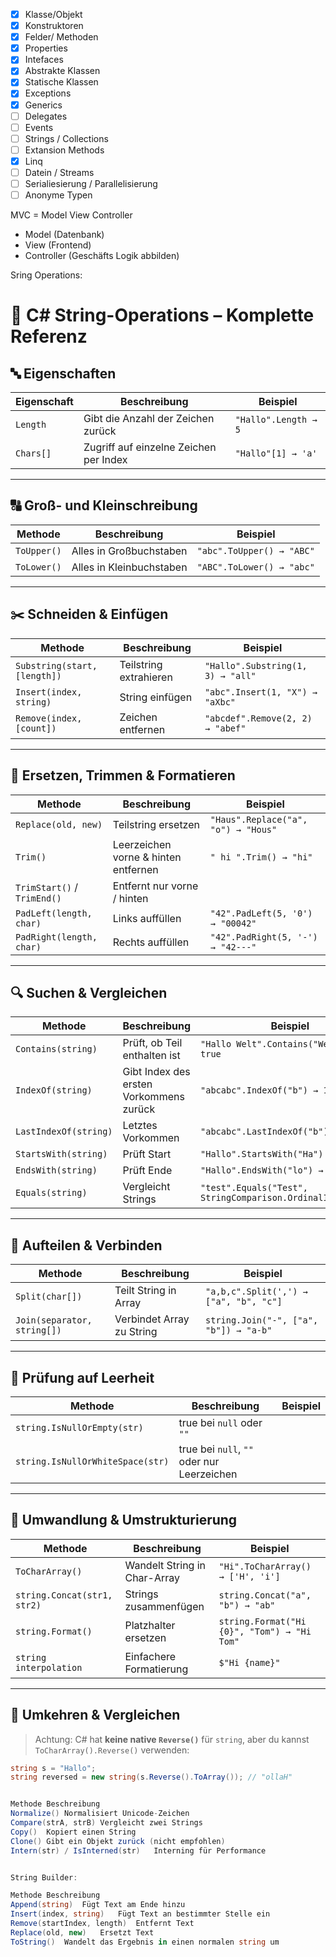 -[x] Klasse/Objekt 
-[x] Konstruktoren 
-[x] Felder/ Methoden
-[x] Properties
-[x] Intefaces
-[x] Abstrakte Klassen
-[x] Statische Klassen
-[x] Exceptions 
-[x] Generics
-[ ] Delegates 
-[ ] Events 
-[ ] Strings / Collections
-[ ] Extansion Methods
-[x] Linq
-[ ] Datein / Streams
-[ ] Serialiesierung / Parallelisierung
-[ ] Anonyme Typen

MVC = Model View Controller
- Model (Datenbank)
- View (Frontend)
- Controller (Geschäfts Logik abbilden)

Sring Operations:

# 🧵 C# String-Operations – Komplette Referenz

## 🔤 Eigenschaften

| Eigenschaft | Beschreibung | Beispiel |
|------------|--------------|----------|
| `Length` | Gibt die Anzahl der Zeichen zurück | `"Hallo".Length → 5` |
| `Chars[]` | Zugriff auf einzelne Zeichen per Index | `"Hallo"[1] → 'a'` |

---

## 🔠 Groß- und Kleinschreibung

| Methode | Beschreibung | Beispiel |
|--------|--------------|----------|
| `ToUpper()` | Alles in Großbuchstaben | `"abc".ToUpper() → "ABC"` |
| `ToLower()` | Alles in Kleinbuchstaben | `"ABC".ToLower() → "abc"` |

---

## ✂️ Schneiden & Einfügen

| Methode | Beschreibung | Beispiel |
|--------|--------------|----------|
| `Substring(start, [length])` | Teilstring extrahieren | `"Hallo".Substring(1, 3) → "all"` |
| `Insert(index, string)` | String einfügen | `"abc".Insert(1, "X") → "aXbc"` |
| `Remove(index, [count])` | Zeichen entfernen | `"abcdef".Remove(2, 2) → "abef"` |

---

## 🔄 Ersetzen, Trimmen & Formatieren

| Methode | Beschreibung | Beispiel |
|--------|--------------|----------|
| `Replace(old, new)` | Teilstring ersetzen | `"Haus".Replace("a", "o") → "Hous"` |
| `Trim()` | Leerzeichen vorne & hinten entfernen | `" hi ".Trim() → "hi"` |
| `TrimStart()` / `TrimEnd()` | Entfernt nur vorne / hinten | |
| `PadLeft(length, char)` | Links auffüllen | `"42".PadLeft(5, '0') → "00042"` |
| `PadRight(length, char)` | Rechts auffüllen | `"42".PadRight(5, '-') → "42---"` |

---

## 🔍 Suchen & Vergleichen

| Methode | Beschreibung | Beispiel |
|--------|--------------|----------|
| `Contains(string)` | Prüft, ob Teil enthalten ist | `"Hallo Welt".Contains("Welt") → true` |
| `IndexOf(string)` | Gibt Index des ersten Vorkommens zurück | `"abcabc".IndexOf("b") → 1` |
| `LastIndexOf(string)` | Letztes Vorkommen | `"abcabc".LastIndexOf("b") → 4` |
| `StartsWith(string)` | Prüft Start | `"Hallo".StartsWith("Ha") → true` |
| `EndsWith(string)` | Prüft Ende | `"Hallo".EndsWith("lo") → true` |
| `Equals(string)` | Vergleicht Strings | `"test".Equals("Test", StringComparison.OrdinalIgnoreCase)` |

---

## 🔗 Aufteilen & Verbinden

| Methode | Beschreibung | Beispiel |
|--------|--------------|----------|
| `Split(char[])` | Teilt String in Array | `"a,b,c".Split(',') → ["a", "b", "c"]` |
| `Join(separator, string[])` | Verbindet Array zu String | `string.Join("-", ["a", "b"]) → "a-b"` |

---

## 🧪 Prüfung auf Leerheit

| Methode | Beschreibung | Beispiel |
|--------|--------------|----------|
| `string.IsNullOrEmpty(str)` | true bei `null` oder `""` | |
| `string.IsNullOrWhiteSpace(str)` | true bei `null`, `""` oder nur Leerzeichen | |

---

## 🔁 Umwandlung & Umstrukturierung

| Methode | Beschreibung | Beispiel |
|--------|--------------|----------|
| `ToCharArray()` | Wandelt String in Char-Array | `"Hi".ToCharArray() → ['H', 'i']` |
| `string.Concat(str1, str2)` | Strings zusammenfügen | `string.Concat("a", "b") → "ab"` |
| `string.Format()` | Platzhalter ersetzen | `string.Format("Hi {0}", "Tom") → "Hi Tom"` |
| `string interpolation` | Einfachere Formatierung | `$"Hi {name}"` |

---

## 🔁 Umkehren & Vergleichen

> Achtung: C# hat **keine native `Reverse()`** für `string`, aber du kannst `ToCharArray().Reverse()` verwenden:

```csharp
string s = "Hallo";
string reversed = new string(s.Reverse().ToArray()); // "ollaH"


Methode	Beschreibung
Normalize()	Normalisiert Unicode-Zeichen
Compare(strA, strB)	Vergleicht zwei Strings
Copy()	Kopiert einen String
Clone()	Gibt ein Objekt zurück (nicht empfohlen)
Intern(str) / IsInterned(str)	Interning für Performance


String Builder:

Methode	Beschreibung
Append(string)	Fügt Text am Ende hinzu
Insert(index, string)	Fügt Text an bestimmter Stelle ein
Remove(startIndex, length)	Entfernt Text
Replace(old, new)	Ersetzt Text
ToString()	Wandelt das Ergebnis in einen normalen string um